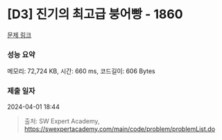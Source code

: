 # [D3] 진기의 최고급 붕어빵 - 1860 

[문제 링크](https://swexpertacademy.com/main/code/problem/problemDetail.do?contestProbId=AV5LsaaqDzYDFAXc) 

### 성능 요약

메모리: 72,724 KB, 시간: 660 ms, 코드길이: 606 Bytes

### 제출 일자

2024-04-01 18:44



> 출처: SW Expert Academy, https://swexpertacademy.com/main/code/problem/problemList.do